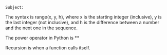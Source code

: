     Subject:

The syntax is range(x, y, h), where x is the starting integer (inclusive), y is the last integer (not inclusive), and h is the difference between a number and the next one in the sequence.


The power operator in Python is **


Recursion is when a function calls itself.


